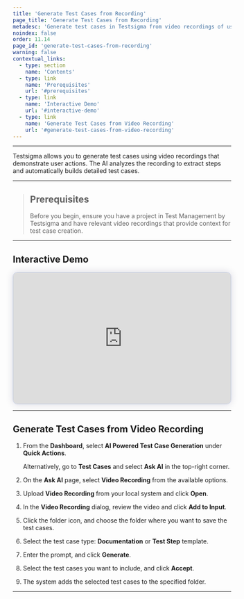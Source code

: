 ```yaml
---
title: 'Generate Test Cases from Recording'
page_title: 'Generate Test Cases from Recording'
metadesc: 'Generate test cases in Testsigma from video recordings of user actions | AI analyzes the video, extracts steps, and creates detailed, accurate test cases automatically'
noindex: false
order: 11.14
page_id: 'generate-test-cases-from-recording'
warning: false
contextual_links:
  - type: section
    name: 'Contents'
  - type: link
    name: 'Prerequisites'
    url: '#prerequisites'
  - type: link
    name: 'Interactive Demo'
    url: '#interactive-demo'
  - type: link
    name: 'Generate Test Cases from Video Recording'
    url: '#generate-test-cases-from-video-recording'
---
```


---

Testsigma allows you to generate test cases using video recordings that demonstrate user actions. The AI analyzes the recording to extract steps and automatically builds detailed test cases.

---

> ## **Prerequisites**
>
> Before you begin, ensure you have a project in Test Management by Testsigma and have relevant video recordings that provide context for test case creation.

---

## **Interactive Demo**

<div>
  <script async src="https://js.storylane.io/js/v2/storylane.js"></script>
  <div class="sl-embed" style="position:relative;padding-bottom:calc(55.44% + 25px);width:100%;height:0;transform:scale(1)">
    <iframe loading="lazy" class="sl-demo" src="https://app.storylane.io/demo/dwj2iuiolcod?embed=inline" name="sl-embed" allow="fullscreen" allowfullscreen style="position:absolute;top:0;left:0;width:100%!important;height:100%!important;border:1px solid rgba(63,95,172,0.35);box-shadow: 0px 0px 18px rgba(26, 19, 72, 0.15);border-radius:10px;box-sizing:border-box;"></iframe>
  </div>
</div>

---

## **Generate Test Cases from Video Recording**

1. From the **Dashboard**, select **AI Powered Test Case Generation** under **Quick Actions**.

   Alternatively, go to **Test Cases** and select **Ask AI** in the top-right corner.

2. On the **Ask AI** page, select **Video Recording** from the available options.

3. Upload **Video Recording** from your local system and click **Open**.

4. In the **Video Recording** dialog, review the video and click **Add to Input**.

5. Click the folder icon, and choose the folder where you want to save the test cases.

6. Select the test case type: **Documentation** or **Test Step** template.

7. Enter the prompt, and click **Generate**.

8. Select the test cases you want to include, and click **Accept**.

9. The system adds the selected test cases to the specified folder.

---

